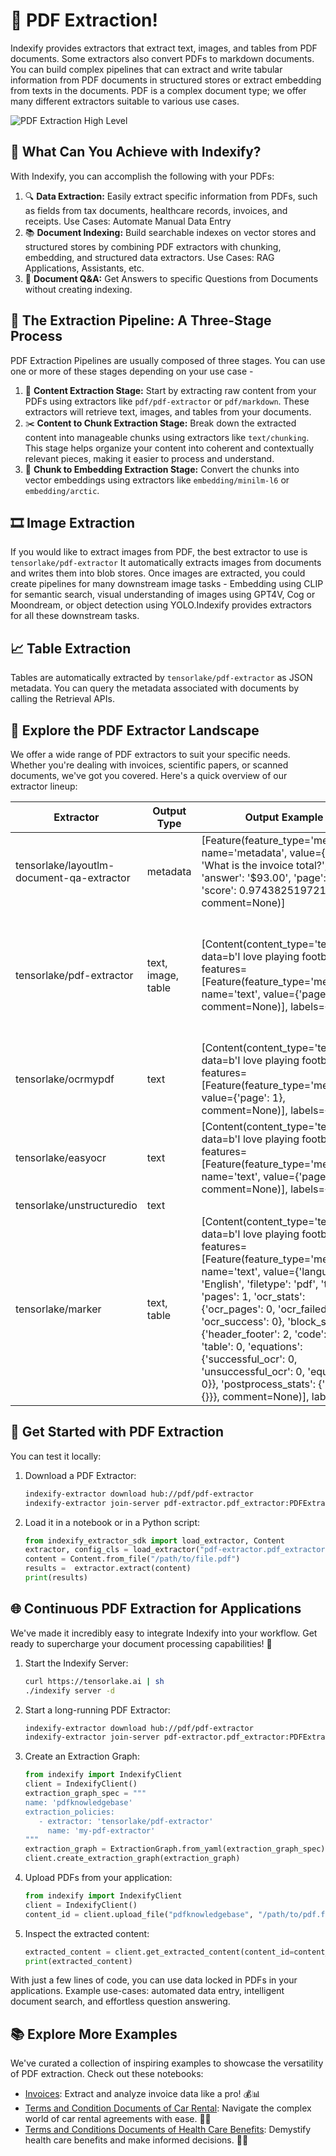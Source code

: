 # 📄 PDF Extraction!

Indexify provides extractors that extract text, images, and tables from PDF documents. Some extractors also convert PDFs to markdown documents. You can build complex pipelines that can extract and write tabular information from PDF documents in structured stores or extract embedding from texts in the documents. PDF is a complex document type; we offer many different extractors suitable to various use cases.

![PDF Extraction High Level](../images/PDF_Usecase.png)

## 🌟 What Can You Achieve with Indexify?

With Indexify, you can accomplish the following with your PDFs:

1. 🔍 **Data Extraction:** Easily extract specific information from PDFs, such as fields from tax documents, healthcare records, invoices, and receipts. Use Cases: Automate Manual Data Entry
2. 📚 **Document Indexing:** Build searchable indexes on vector stores and structured stores by combining PDF extractors with chunking, embedding, and structured data extractors. Use Cases: RAG Applications, Assistants, etc.
3. 🤖 **Document Q&A:** Get Answers to specific Questions from Documents without creating indexing. 

## 🔧 The Extraction Pipeline: A Three-Stage Process

PDF Extraction Pipelines are usually composed of three stages. You can use one or more of these stages depending on your use case - 

1. 📄 **Content Extraction Stage:** Start by extracting raw content from your PDFs using extractors like `pdf/pdf-extractor` or `pdf/markdown`. These extractors will retrieve text, images, and tables from your documents.
2. ✂️ **Content to Chunk Extraction Stage:** Break down the extracted content into manageable chunks using extractors like `text/chunking`. This stage helps organize your content into coherent and contextually relevant pieces, making it easier to process and understand.
3. 🧠 **Chunk to Embedding Extraction Stage:** Convert the chunks into vector embeddings using extractors like `embedding/minilm-l6` or `embedding/arctic`. 

## 🎞️ Image Extraction
If you would like to extract images from PDF, the best extractor to use is `tensorlake/pdf-extractor` It automatically extracts images from documents and writes them into blob stores. Once images are extracted, you could create pipelines for many downstream image tasks - Embedding using CLIP for semantic search, visual understanding of images using GPT4V, Cog or Moondream, or object detection using YOLO.Indexify provides extractors for all these downstream tasks.

## 📈 Table Extraction
Tables are automatically extracted by `tensorlake/pdf-extractor` as JSON metadata. You can query the metadata associated with documents by calling the Retrieval APIs. 

## 🌈 Explore the PDF Extractor Landscape

We offer a wide range of PDF extractors to suit your specific needs. Whether you're dealing with invoices, scientific papers, or scanned documents, we've got you covered. Here's a quick overview of our extractor lineup:

| Extractor                                  | Output Type        | Output Example                                                                                                                                                                                                                                                                                                                                                                                                                                                                  | Best For                        | Example Usage                                                                                                                                                                                                                                      |
|-------------------------------------------|--------------------|---------------------------------------------------------------------------------------------------------------------------------------------------------------------------------------------------------------------------------------------------------------------------------------------------------------------------------------------------------------------------------------------------------------------------------------------------------------------------------|---------------------------------|----------------------------------------------------------------------------------------------------------------------------------------------------------------------------------------------------------------------------------------------------|
| tensorlake/layoutlm-document-qa-extractor | metadata           | [Feature(feature_type='metadata', name='metadata', value={'query': 'What is the invoice total?', 'answer': '$93.00', 'page': 0, 'score': 0.9743825197219849}, comment=None)]                                                                                                                                                                                                                                                                                                    | Invoices Question Answering     | [Schema based HOA Documents](../examples/HOA_Invoice_Data_Extraction.ipynb)                                                                                                                                                                        |
| tensorlake/pdf-extractor                  | text, image, table | [Content(content_type='text/plain', data=b'I love playing football.', features=[Feature(feature_type='metadata', name='text', value={'page': 1}, comment=None)], labels={})]                                                                                                                                                                                                                                                                                                    | Scientific Papers, Tabular Info | [Schema based HOA Documents](../examples/HOA_Invoice_Data_Extraction.ipynb), [Multi-state Terms Documents](../examples/Sixt.ipynb), [Scientific Journals](../examples/Scientific_Journals.ipynb), [SEC 10-K docs](../examples/SEC_10_K_docs.ipynb) |
| tensorlake/ocrmypdf                       | text               | [Content(content_type='text/plain', data=b'I love playing football.', features=[Feature(feature_type='metadata', value={'page': 1}, comment=None)], labels={})]                                                                                                                                                                                                                                                                                                                 | Photocopied/Scanned PDFs on CPU |                                                                                                                                                                                                                                                    |
| tensorlake/easyocr                        | text               | [Content(content_type='text/plain', data=b'I love playing football.', features=[Feature(feature_type='metadata', name='text', value={'page': 1}, comment=None)], labels={})]                                                                                                                                                                                                                                                                                                    | Photocopied/Scanned PDFs on GPU |                                                                                                                                                                                                                                                    |
| tensorlake/unstructuredio                 | text               |                                                                                                                                                                                                                                                                                                                                                                                                                                                                                 |                                 |                                                                                                                                                                                                                                                    |
| tensorlake/marker                       | text, table        | [Content(content_type='text/plain', data=b'I love playing football.', features=[Feature(feature_type='metadata', name='text', value={'language': 'English', 'filetype': 'pdf', 'toc': [], 'pages': 1, 'ocr_stats': {'ocr_pages': 0, 'ocr_failed': 0, 'ocr_success': 0}, 'block_stats': {'header_footer': 2, 'code': 0, 'table': 0, 'equations': {'successful_ocr': 0, 'unsuccessful_ocr': 0, 'equations': 0}}, 'postprocess_stats': {'edit': {}}}, comment=None)], labels={})] | Structured & formatted PDF      | [Entity Recognition from PDF using Indexify and Gemini](https://colab.research.google.com/drive/1gHru2qjEhl4cmAOTQMj7unHnQACCh7We?usp=sharing)                                                                                                                                                                                                                                                   |

## 🚀 Get Started with PDF Extraction

You can test it locally:

1. Download a PDF Extractor:
   ```bash
   indexify-extractor download hub://pdf/pdf-extractor
   indexify-extractor join-server pdf-extractor.pdf_extractor:PDFExtractor
   ```

2. Load it in a notebook or in a Python script:
   ```python
   from indexify_extractor_sdk import load_extractor, Content
   extractor, config_cls = load_extractor("pdf-extractor.pdf_extractor:PDFExtractor")
   content = Content.from_file("/path/to/file.pdf")
   results =  extractor.extract(content)
   print(results)
   ```


## 🌐 Continuous PDF Extraction for Applications

We've made it incredibly easy to integrate Indexify into your workflow. Get ready to supercharge your document processing capabilities! 🔋

1. Start the Indexify Server:
   ```bash
   curl https://tensorlake.ai | sh
   ./indexify server -d
   ```

2. Start a long-running PDF Extractor:
   ```bash
   indexify-extractor download hub://pdf/pdf-extractor
   indexify-extractor join-server pdf-extractor.pdf_extractor:PDFExtractor
   ```

3. Create an Extraction Graph:
   ```python
   from indexify import IndexifyClient
   client = IndexifyClient()
   extraction_graph_spec = """
   name: 'pdfknowledgebase'
   extraction_policies:
      - extractor: 'tensorlake/pdf-extractor'
        name: 'my-pdf-extractor'
   """
   extraction_graph = ExtractionGraph.from_yaml(extraction_graph_spec)
   client.create_extraction_graph(extraction_graph)
   ```

4. Upload PDFs from your application:
   ```python
   from indexify import IndexifyClient
   client = IndexifyClient()
   content_id = client.upload_file("pdfknowledgebase", "/path/to/pdf.file")
   ```

5. Inspect the extracted content:
   ```python
   extracted_content = client.get_extracted_content(content_id=content_id)
   print(extracted_content)
   ```

With just a few lines of code, you can use data locked in PDFs in your applications. Example use-cases: automated data entry, intelligent document search, and effortless question answering. 

## 📚 Explore More Examples

We've curated a collection of inspiring examples to showcase the versatility of PDF extraction. Check out these notebooks:

- [Invoices](../examples/Invoices.ipynb): Extract and analyze invoice data like a pro! 💰📊
- [Terms and Condition Documents of Car Rental](../examples/Terms_and_Condition_Documents_of_Car_Rental.ipynb): Navigate the complex world of car rental agreements with ease. 🚗📜
- [Terms and Conditions Documents of Health Care Benefits](../examples/Terms_and_Conditions_Documents_of_Health_Care_Benefits.ipynb): Demystify health care benefits and make informed decisions. 🏥📄


